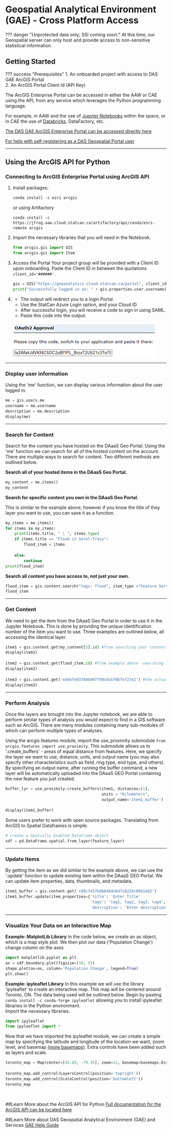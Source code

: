 # Geospatial Analytical Environment (GAE) - Cross Platform Access

<!-- prettier-ignore -->
??? danger "Unprotected data only; SSI coming soon:"
	At this time, our Geospatial server can only host and provide access to non-sensitive statistical information.  
	
## Getting Started

<!-- prettier-ignore -->
??? success "Prerequisites"
	1. An onboarded project with access to DAS GAE ArcGIS Portal 	
	2. An ArcGIS Portal Client Id (API Key)

The ArcGIS Enterprise Portal can be accessed in either the AAW or CAE using the API, from any service which leverages the Python programming language. 

For example, in AAW and the use of [Jupyter Notebooks](https://statcan.github.io/daaas/en/1-Experiments/Jupyter/) within the space, or in CAE the use of [Databricks](https://statcan.github.io/cae-eac/en/DataBricks/), DataFactory, etc.

[The DAS GAE ArcGIS Enterprise Portal can be accessed directly here](https://geoanalytics.cloud.statcan.ca/portal)

[For help with self-registering as a DAS Geospatial Portal user](https://statcan.github.io/daaas-dads-geo/english/portal/)

<hr>

## Using the ArcGIS API for Python

### Connecting to ArcGIS Enterprise Portal using ArcGIS API

1. Install packages:

	```python
	conda install -c esri arcgis
	```

	or using Artifactory

	```python3333
	conda install -c https://jfrog.aaw.cloud.statcan.ca/artifactory/api/conda/esri-remote arcgis
	```

2. Import the necessary libraries that you will need in the Notebook.
	```python
	from arcgis.gis import GIS
	from arcgis.gis import Item
	```
	
3. Access the Portal
	Your project group will be provided with a Client ID upon onboarding. Paste the Client ID in between the quotations ```client_id='######'```. 
	
	```python
	gis = GIS("https://geoanalytics.cloud.statcan.ca/portal", client_id=' ')
	print("Successfully logged in as: " + gis.properties.user.username)
	```

4. - The output will redirect you to a login Portal.
	- Use the StatCan Azure Login option, and your Cloud ID 
	- After successful login, you will receive a code to sign in using SAML. 
	- Paste this code into the output. 


	![OAuth2 Approval](../images/OAuth2Key.png)

<hr>

### Display user information
Using the 'me' function, we can display various information about the user logged in.
```python
me = gis.users.me
username = me.username
description = me.description
display(me)
```

<hr>

### Search for Content
Search for the content you have hosted on the DAaaS Geo Portal. Using the 'me' function we can search for all of the hosted content on the account. There are multiple ways to search for content. Two different methods are outlined below.

**Search all of your hosted items in the DAaaS Geo Portal.**
```python
my_content = me.items()
my_content
```
**Search for specific content you own in the DAaaS Geo Portal.**

This is similar to the example above, however if you know the title of they layer you want to use, you can save it as a function.
```python
my_items = me.items()
for items in my_items:
    print(items.title, " | ", items.type)
    if items.title == "Flood in Sorel-Tracy":
        flood_item = items
        
    else:
        continue
print(flood_item)
```

**Search all content you have access to, not just your own.**

```python
flood_item = gis.content.search("tags: flood", item_type ="Feature Service")
flood_item
```

<hr>

### Get Content
We need to get the item from the DAaaS Geo Portal in order to use it in the Jupyter Notebook. This is done by providing the unique identification number of the item you want to use. Three examples are outlined below, all accessing the identical layer.
```python
item1 = gis.content.get(my_content[5].id) #from searching your content above
display(item1)

item2 = gis.content.get(flood_item.id) #from example above -searching for specific content
display(item2)

item3 = gis.content.get('edebfe03764b497f90cda5f0bfe727e2') #the actual content id number
display(item3)
```

<hr>

### Perform Analysis
Once the layers are brought into the Jupyter notebook, we are able to perform similar types of analysis you would expect to find in a GIS software such as ArcGIS. There are many modules containing many sub-modules of which can perform multiple types of analyses.
<br/>

Using the arcgis.features module, import the use_proximity submodule ```from arcgis.features import use_proximity```. This submodule allows us to '.create_buffers' - areas of equal distance from features. Here, we specify the layer we want to use, distance, units, and output name (you may also specify other characteristics such as field, ring type, end type, and others). By specifying an output name, after running the buffer command, a new layer will be automatically uploaded into the DAaaS GEO Portal containing the new feature you just created.
<br/>

```python
buffer_lyr = use_proximity.create_buffers(item1, distances=[1], 
                                          units = "Kilometers", 
                                          output_name='item1_buffer')

display(item1_buffer)
```

Some users prefer to work with open source packages.  Translating from ArcGIS to Spatial Dataframes is simple.
```python
# create a Spatially Enabled DataFrame object
sdf = pd.DataFrame.spatial.from_layer(feature_layer)
```

<hr>

### Update Items
By getting the item as we did similar to the example above, we can use the '.update' function to update existing item within the DAaaS GEO Portal. We can update item properties, data, thumbnails, and metadata.
```python
item1_buffer = gis.content.get('c60c7e57bdb846dnbd7c8226c80414d2')
item1_buffer.update(item_properties={'title': 'Enter Title'
									 'tags': 'tag1, tag2, tag3, tag4',
                                     'description': 'Enter description of item'}
```

<hr>

### Visualize Your Data on an Interactive Map

**Example: MatplotLib Library**
In the code below, we create an ax object, which is a map style plot. We then plot our data ('Population Change') change column on the axes
```python
import matplotlib.pyplot as plt
ax = sdf.boundary.plot(figsize=(10, 5))
shape.plot(ax=ax, column='Population Change', legend=True)
plt.show()
```

**Example: ipyleaflet Library**
In this example we will use the library 'ipyleaflet' to create an interactive map. This map will be centered around Toronto, ON. The data being used will be outlined below.
Begin by pasting ```conda install -c conda-forge ipyleaflet``` allowing you to install ipyleaflet libraries in the Python environment.
<br/>
Import the necessary libraries.
```python
import ipyleaflet 
from ipyleaflet import *
```
Now that we have imported the ipyleaflet module, we can create a simple map by specifying the latitude and longitude of the location we want, zoom level, and basemap [(more basemaps)](https://ipyleaflet.readthedocs.io/en/latest/map_and_basemaps/basemaps.html). Extra controls have been added such as layers and scale.
```python
toronto_map = Map(center=[43.69, -79.35], zoom=11, basemap=basemaps.Esri.WorldStreetMap)

toronto_map.add_control(LayersControl(position='topright'))
toronto_map.add_control(ScaleControl(position='bottomleft'))
toronto_map
```
<br/>

##Learn More about the ArcGIS API for Python
[Full documentation for the ArcGIS API can be located here](https://developers.arcgis.com/python/)

##Learn More about DAS Geospatial Analytical Environment (GAE) and Services
[GAE Help Guide](https://statcan.github.io/daaas-dads-geo/)